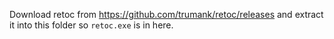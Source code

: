 Download retoc from https://github.com/trumank/retoc/releases and extract it into this folder so `retoc.exe` is in here.
